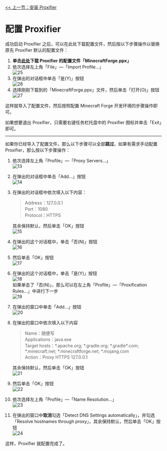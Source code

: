 [<< 上一节：安装 Proxifier](4.md)

# 配置 Proxifier

成功启动 Proxifier 之后，可以在此处下载配置文件，然后按以下步骤操作以替换原先 Proxifier 默认的配置文件：  
1. **单击[此处](https://img.kaiheila.cn/attachments/2022-07/05/62c412f79cd3e.ppx)下载 Proxifier 的配置文件「MinecraftForge.ppx」**
1. 依次选择左上角「File」—「Import Profile...」  
   ![25](assets/25.png)
1. 在弹出的对话框中单击「是(Y)」按钮  
   ![26](assets/26.png)
1. 选择刚刚下载到的「MinecraftForge.ppx」文件，然后单击「打开(O)」按钮
   ![27](assets/27.png)

这样就导入了配置文件，然后按照配置 Minecraft Forge 开发环境的步骤操作即可。

如果想要退出 Proxifier，只需要右键任务栏托盘中的 Proxifier 图标并单击「Exit」即可。

---
如果你已经导入了配置文件，那么以下步骤可以全部**跳过**，如果有需求手动配置 Proxifier，那么按以下步骤操作：
1. 依次选择左上角「Profile」—「Proxy Servers...」  
   ![13](assets/13.png)
1. 在弹出的对话框中单击「Add...」按钮  
   ![14](assets/14.png)
1. 在弹出的对话框中依次填入以下内容：  
   >Address：127.0.0.1  
   >Port：1080  
   >Protocol：HTTPS  

   其余保持默认，然后单击「OK」按钮  
   ![15](assets/15.png)
1. 在弹出的这个对话框中，单击「否(N)」按钮  
   ![16](assets/16.png)
1. 然后单击「OK」按钮  
   ![17](assets/17.png)
1. 在弹出的这个对话框中，单击「是(Y)」按钮  
   ![18](assets/18.png)  
   如果单击了「否(N)」，那么可以在左上角「Profile」—「Proxification Rules...」中进行下一步  
   ![19](assets/19.png)
1. 在弹出的窗口中单击「Add...」按钮  
   ![20](assets/20.png)
1. 在弹出的窗口中依次填入以下内容  
   >Name：随便写  
   >Applications：java.exe  
   >Target hosts：\*.apache.org; \*.gradle.org; \*.gradle\*.com; \*.minecraft.net; \*.minecraftforge.net; \*.mojang.com  
   >Action：Proxy HTTPS 127.0.0.1
   
   其余保持默认，然后单击「OK」按钮  
   ![21](assets/21.png)
1. 然后单击「OK」按钮  
   ![22](assets/22.png)
1. 依次选择左上角「Profile」—「Name Resolution...」  
   ![23](assets/23.png)
1. 在弹出的窗口中**取消**勾选「Detect DNS Settings automatically」，并勾选「Resolve hostnames through proxy」，其余保持默认，然后单击「OK」按钮  
   ![24](assets/24.png)

这样，Proxifier 就配置完成了。
